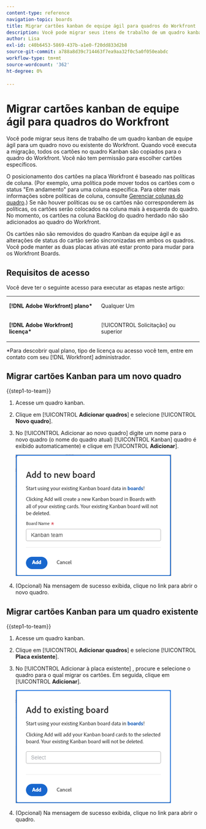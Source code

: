 ```yaml
---
content-type: reference
navigation-topic: boards
title: Migrar cartões kanban de equipe ágil para quadros do Workfront
description: Você pode migrar seus itens de trabalho de um quadro kanban de equipe ágil para um quadro novo ou existente do Workfront.
author: Lisa
exl-id: c40b6453-5869-437b-a1e0-f20dd833d2b8
source-git-commit: a788a8d39c714463f7ea9aa32f0c5a0f050eabdc
workflow-type: tm+mt
source-wordcount: '362'
ht-degree: 0%

---
```


# Migrar cartões kanban de equipe ágil para quadros do Workfront

Você pode migrar seus itens de trabalho de um quadro kanban de equipe ágil para um quadro novo ou existente do Workfront. Quando você executa a migração, todos os cartões no quadro Kanban são copiados para o quadro do Workfront. Você não tem permissão para escolher cartões específicos.

O posicionamento dos cartões na placa Workfront é baseado nas políticas de coluna. (Por exemplo, uma política pode mover todos os cartões com o status &quot;Em andamento&quot; para uma coluna específica. Para obter mais informações sobre políticas de coluna, consulte [Gerenciar colunas do quadro](/help/quicksilver/agile/get-started-with-boards/manage-board-columns.md).) Se não houver políticas ou se os cartões não corresponderem às políticas, os cartões serão colocados na coluna mais à esquerda do quadro. No momento, os cartões na coluna Backlog do quadro herdado não são adicionados ao quadro do Workfront.

Os cartões não são removidos do quadro Kanban da equipe ágil e as alterações de status do cartão serão sincronizadas em ambos os quadros. Você pode manter as duas placas ativas até estar pronto para mudar para os Workfront Boards.

## Requisitos de acesso

Você deve ter o seguinte acesso para executar as etapas neste artigo:

<table style="table-layout:auto">
 <col>
 </col>
 <col>
 </col>
 <tbody>
  <tr>
   <td role="rowheader"><strong>[!DNL Adobe Workfront] plano*</strong></td>
   <td> <p>Qualquer Um</p> </td>
  </tr>
  <tr>
   <td role="rowheader"><strong>[!DNL Adobe Workfront] licença*</strong></td>
   <td> <p>[!UICONTROL Solicitação] ou superior</p> </td>
  </tr>
 </tbody>
</table>

&#42;Para descobrir qual plano, tipo de licença ou acesso você tem, entre em contato com seu [!DNL Workfront] administrador.

## Migrar cartões Kanban para um novo quadro

{{step1-to-team}}

1. Acesse um quadro kanban.
1. Clique em [!UICONTROL **Adicionar quadros**] e selecione [!UICONTROL **Novo quadro**].
1. No [!UICONTROL Adicionar ao novo quadro] digite um nome para o novo quadro (o nome do quadro atual) [!UICONTROL Kanban] quadro é exibido automaticamente) e clique em [!UICONTROL **Adicionar**].

   ![Adicionar cartões Kanban ao novo quadro](assets/add-kanban-cards-to-new-board-dialog.png)

1. (Opcional) Na mensagem de sucesso exibida, clique no link para abrir o novo quadro.

## Migrar cartões Kanban para um quadro existente

{{step1-to-team}}

1. Acesse um quadro kanban.
1. Clique em [!UICONTROL **Adicionar quadros**] e selecione [!UICONTROL **Placa existente**].
1. No [!UICONTROL Adicionar à placa existente] , procure e selecione o quadro para o qual migrar os cartões. Em seguida, clique em [!UICONTROL **Adicionar**].

   ![Adicionar cartões Kanban ao quadro existente](assets/add-kanban-cards-to-existing-board-dialog.png)

1. (Opcional) Na mensagem de sucesso exibida, clique no link para abrir o quadro.
